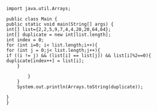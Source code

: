     import java.util.Arrays;

    public class Main {
    public static void main(String[] args) {
    int[] list={2,2,5,9,7,4,4,20,20,64,64};
    int[] duplicate = new int[list.length];
    int index = 0;
    for (int i=0; i< list.length;i++){
    for (int j = 0;j< list.length;j++){
    if ((i != j) && (list[i] == list[j]) && list[i]%2==0){
    duplicate[index++] = list[i];
        }

            }
        }
        System.out.println(Arrays.toString(duplicate));

    }
    }